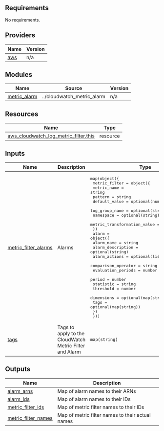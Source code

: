 <!-- BEGIN_TF_DOCS -->
## Requirements

No requirements.

## Providers

| Name | Version |
|------|---------|
| <a name="provider_aws"></a> [aws](#provider\_aws) | n/a |

## Modules

| Name | Source | Version |
|------|--------|---------|
| <a name="module_metric_alarm"></a> [metric\_alarm](#module\_metric\_alarm) | ../cloudwatch_metric_alarm | n/a |

## Resources

| Name | Type |
|------|------|
| [aws_cloudwatch_log_metric_filter.this](https://registry.terraform.io/providers/hashicorp/aws/latest/docs/resources/cloudwatch_log_metric_filter) | resource |

## Inputs

| Name | Description | Type | Default | Required |
|------|-------------|------|---------|:--------:|
| <a name="input_metric_filter_alarms"></a> [metric\_filter\_alarms](#input\_metric\_filter\_alarms) | Alarms | <pre>map(object({<br/>    metric_filter = object({<br/>      metric_name                 = string<br/>      pattern                     = string<br/>      default_value               = optional(number)<br/>      log_group_name              = optional(string)<br/>      namespace                   = optional(string)<br/>      metric_transformation_value = optional(number)<br/>    })<br/>    alarm = object({<br/>      alarm_name          = string<br/>      alarm_description   = optional(string)<br/>      alarm_actions       = optional(list(string))<br/>      comparison_operator = string<br/>      evaluation_periods  = number<br/>      period              = number<br/>      statistic           = string<br/>      threshold           = number<br/>      dimensions          = optional(map(string))<br/>      tags                = optional(map(string))<br/>    })<br/>  }))</pre> | n/a | yes |
| <a name="input_tags"></a> [tags](#input\_tags) | Tags to apply to the CloudWatch Metric Filter and Alarm | `map(string)` | `{}` | no |

## Outputs

| Name | Description |
|------|-------------|
| <a name="output_alarm_arns"></a> [alarm\_arns](#output\_alarm\_arns) | Map of alarm names to their ARNs |
| <a name="output_alarm_ids"></a> [alarm\_ids](#output\_alarm\_ids) | Map of alarm names to their IDs |
| <a name="output_metric_filter_ids"></a> [metric\_filter\_ids](#output\_metric\_filter\_ids) | Map of metric filter names to their IDs |
| <a name="output_metric_filter_names"></a> [metric\_filter\_names](#output\_metric\_filter\_names) | Map of metric filter names to their actual names |
<!-- END_TF_DOCS -->
